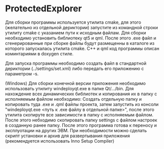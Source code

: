 # ProtectedExplorer

Для сборки программы используется утилита cmake, для этого (желательно из отдельной дериктории) 
запустите из командной строки утилиту cmake с указанием пути к исходным файлам. 
Для сборки необходимо установить библиотеку qt5 и qml. После этого .exe файл и сгенерированные 
при сборке файлы будут размещенны в каталоге из которого запускалась утилита cmake.
C++ и qml код программы описан коминтариями в doxygen стиле.

Для запуска программы необходимо создать файл в стандартной дериктории (../settings/set.xml) 
либо передать его приложению с параметром -s.

(Windows)
Для сборки конечной версии приложения необходимо использовать утилиту windeployqt.exe в папке Qt/.../bin.
Для нахождение всех динамических библиотек и копирования их в папку с исполняемым файлом необходимо:
Создать отдельную папку и копировать туда .exe и .qml файлы проекта, затем запустить из консоли
"windeployqt.exe <путь к .exe файлу в отдельной папке>", после этого утилита скопируте все зависимости 
в папку с исполняемым файлом. После этого небходимо скопировать папку settings с файлом настроек в 
созданную ранее папку. После этого программа готова к переносу и эксплуотации на других ЭВМ. При необходимости можно
сделать скрипт установки и архив для развертывания приложения (рекомендуется использовать Inno Setup Compiler)

